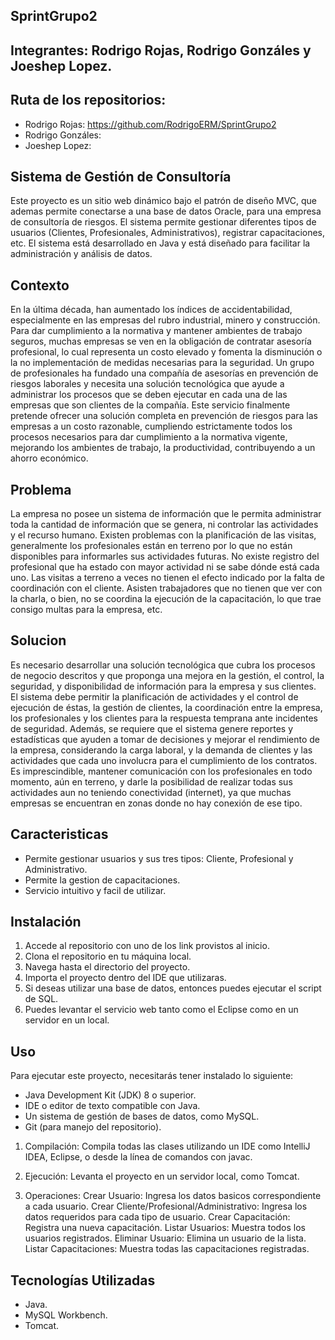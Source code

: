 ## SprintGrupo2
## Integrantes: Rodrigo Rojas, Rodrigo Gonzáles y Joeshep Lopez.

## Ruta de los repositorios:
- Rodrigo Rojas: https://github.com/RodrigoERM/SprintGrupo2
- Rodrigo Gonzáles: 
- Joeshep Lopez: 

## Sistema de Gestión de Consultoría
Este proyecto es un sitio web dinámico bajo el patrón de diseño MVC, que ademas permite conectarse a una base de datos Oracle, para una empresa de consultoría de riesgos. El sistema permite gestionar diferentes tipos de usuarios (Clientes, Profesionales, Administrativos), registrar capacitaciones, etc.
El sistema está desarrollado en Java y está diseñado para facilitar la administración y análisis de datos.
## Contexto
En la última década, han aumentado los índices de accidentabilidad, especialmente en las empresas del rubro industrial, minero y construcción.
Para dar cumplimiento a la normativa y mantener ambientes de trabajo seguros, muchas empresas se ven en la obligación de contratar asesoría profesional, lo cual representa un costo elevado y fomenta la disminución o la no implementación de medidas necesarias para la seguridad.
Un grupo de profesionales ha fundado una compañía de asesorías en prevención de riesgos laborales y necesita una solución tecnológica que ayude a administrar los procesos que se deben ejecutar en cada una de las empresas que son clientes de la compañía.
Este servicio finalmente pretende ofrecer una solución completa en prevención de riesgos para las empresas a un costo razonable, cumpliendo estrictamente todos los procesos necesarios para dar cumplimiento a la normativa vigente, mejorando los ambientes de trabajo, la productividad, contribuyendo a un ahorro económico.
## Problema
La empresa no posee un sistema de información que le permita administrar toda la cantidad de información que se genera, ni controlar las actividades y el recurso humano.
Existen problemas con la planificación de las visitas, generalmente los profesionales están en terreno por lo que no están disponibles para informarles sus actividades futuras.
No existe registro del profesional que ha estado con mayor actividad ni se sabe dónde está cada uno.
Las visitas a terreno a veces no tienen el efecto indicado por la falta de coordinación con el cliente. Asisten trabajadores que no tienen que ver con la charla, o bien, no se coordina la ejecución de la capacitación, lo que trae consigo multas para la empresa, etc.
## Solucion
Es necesario desarrollar una solución tecnológica que cubra los procesos de negocio descritos y que proponga una mejora en la gestión, el control, la seguridad, y disponibilidad de información para la empresa y sus clientes.
El sistema debe permitir la planificación de actividades y el control de ejecución de éstas, la gestión de clientes, la coordinación entre la empresa, los profesionales y los clientes para la respuesta temprana ante incidentes de seguridad.
Además, se requiere que el sistema genere reportes y estadísticas que ayuden a tomar de decisiones y mejorar el rendimiento de la empresa, considerando la carga laboral, y la demanda de clientes y las actividades que cada uno involucra para el cumplimiento de los contratos.
Es imprescindible, mantener comunicación con los profesionales en todo momento, aún en terreno, y darle la posibilidad de realizar todas sus actividades aun no teniendo conectividad (internet), ya que muchas empresas se encuentran en zonas donde no hay conexión de ese tipo.

## Caracteristicas
- Permite gestionar usuarios y sus tres tipos: Cliente, Profesional y Administrativo.
- Permite la gestion de capacitaciones.
- Servicio intuitivo y facil de utilizar.

## Instalación
1. Accede al repositorio con uno de los link provistos al inicio.
3. Clona el repositorio en tu máquina local.
4. Navega hasta el directorio del proyecto.
5. Importa el proyecto dentro del IDE que utilizaras.
6. Si deseas utilizar una base de datos, entonces puedes ejecutar el script de SQL.
7. Puedes levantar el servicio web tanto como el Eclipse como en un servidor en un local.
   
## Uso
Para ejecutar este proyecto, necesitarás tener instalado lo siguiente:
- Java Development Kit (JDK) 8 o superior.
- IDE o editor de texto compatible con Java.
- Un sistema de gestión de bases de datos, como MySQL.
- Git (para manejo del repositorio).
  
1. Compilación:
Compila todas las clases utilizando un IDE como IntelliJ IDEA, Eclipse, o desde la línea de comandos con javac.
	
2. Ejecución:
Levanta el proyecto en un servidor local, como Tomcat.
		
3. Operaciones:
Crear Usuario: Ingresa los datos basicos correspondiente a cada usuario.
Crear Cliente/Profesional/Administrativo: Ingresa los datos requeridos para cada tipo de usuario.
Crear Capacitación: Registra una nueva capacitación.
Listar Usuarios: Muestra todos los usuarios registrados.
Eliminar Usuario: Elimina un usuario de la lista.
Listar Capacitaciones: Muestra todas las capacitaciones registradas.

## Tecnologías Utilizadas
- Java.
- MySQL Workbench.
- Tomcat.
